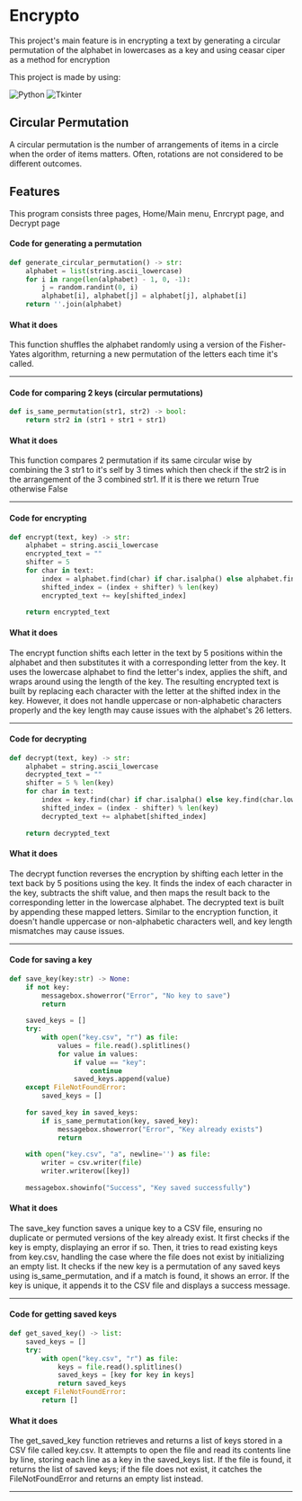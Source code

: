 # Encrypto
This project's main feature is in encrypting a text by generating a circular permutation of the alphabet in lowercases as a key and using ceasar ciper as a method for encryption

This project is made by using:

![Python](https://img.shields.io/badge/python-3670A0?style=flat&logo=python&logoColor=ffdd54)
 ![Tkinter](https://img.shields.io/badge/Tkinter-%2300BFFF.svg?style=flat&logo=Python&logoColor=white)

## Circular Permutation

A circular permutation is the number of arrangements of items in a circle when the order of items matters. Often, rotations are not considered to be different outcomes. 

## Features

This program consists three pages, Home/Main menu, Enrcrypt page, and Decrypt page

#### Code for generating a permutation
~~~python
def generate_circular_permutation() -> str:
    alphabet = list(string.ascii_lowercase)
    for i in range(len(alphabet) - 1, 0, -1):
        j = random.randint(0, i)
        alphabet[i], alphabet[j] = alphabet[j], alphabet[i]
    return ''.join(alphabet)
~~~

#### What it does
This function shuffles the alphabet randomly using a version of the Fisher-Yates algorithm, returning a new permutation of the letters each time it's called.

---

#### Code for comparing 2 keys (circular permutations)
~~~python
def is_same_permutation(str1, str2) -> bool:
    return str2 in (str1 + str1 + str1)
~~~

#### What it does
This function compares 2 permutation if its same circular wise by combining the 3 str1 to it's self by 3 times which then check if the str2 is in the arrangement of the 3 combined str1. If it is there we return True otherwise False

---

#### Code for encrypting
~~~ python
def encrypt(text, key) -> str:
    alphabet = string.ascii_lowercase
    encrypted_text = ""
    shifter = 5
    for char in text:
        index = alphabet.find(char) if char.isalpha() else alphabet.find(char.lower())
        shifted_index = (index + shifter) % len(key)
        encrypted_text += key[shifted_index]
        
    return encrypted_text
~~~

#### What it does
The encrypt function shifts each letter in the text by 5 positions within the alphabet and then substitutes it with a corresponding letter from the key. It uses the lowercase alphabet to find the letter's index, applies the shift, and wraps around using the length of the key. The resulting encrypted text is built by replacing each character with the letter at the shifted index in the key. However, it does not handle uppercase or non-alphabetic characters properly and the key length may cause issues with the alphabet's 26 letters.

---

#### Code for decrypting
~~~python
def decrypt(text, key) -> str:
    alphabet = string.ascii_lowercase
    decrypted_text = ""
    shifter = 5 % len(key)
    for char in text:
        index = key.find(char) if char.isalpha() else key.find(char.lower())
        shifted_index = (index - shifter) % len(key)
        decrypted_text += alphabet[shifted_index]
        
    return decrypted_text
~~~
#### What it does
The decrypt function reverses the encryption by shifting each letter in the text back by 5 positions using the key. It finds the index of each character in the key, subtracts the shift value, and then maps the result back to the corresponding letter in the lowercase alphabet. The decrypted text is built by appending these mapped letters. Similar to the encryption function, it doesn't handle uppercase or non-alphabetic characters well, and key length mismatches may cause issues.

---

#### Code for saving a key
~~~python
def save_key(key:str) -> None:
    if not key:
        messagebox.showerror("Error", "No key to save")
        return
    
    saved_keys = []
    try:
        with open("key.csv", "r") as file:
            values = file.read().splitlines()
            for value in values:
                if value == "key":
                    continue
                saved_keys.append(value)
    except FileNotFoundError:
        saved_keys = []
    
    for saved_key in saved_keys:
        if is_same_permutation(key, saved_key):
            messagebox.showerror("Error", "Key already exists")
            return
    
    with open("key.csv", "a", newline='') as file:
        writer = csv.writer(file)
        writer.writerow([key])        
    
    messagebox.showinfo("Success", "Key saved successfully")
~~~

#### What it does
The save_key function saves a unique key to a CSV file, ensuring no duplicate or permuted versions of the key already exist. It first checks if the key is empty, displaying an error if so. Then, it tries to read existing keys from key.csv, handling the case where the file does not exist by initializing an empty list. It checks if the new key is a permutation of any saved keys using is_same_permutation, and if a match is found, it shows an error. If the key is unique, it appends it to the CSV file and displays a success message.

---

#### Code for getting saved keys
~~~python
def get_saved_key() -> list:
    saved_keys = []
    try:
        with open("key.csv", "r") as file:
            keys = file.read().splitlines()
            saved_keys = [key for key in keys]
            return saved_keys
    except FileNotFoundError:
        return []
~~~

#### What it does
The get_saved_key function retrieves and returns a list of keys stored in a CSV file called key.csv. It attempts to open the file and read its contents line by line, storing each line as a key in the saved_keys list. If the file is found, it returns the list of saved keys; if the file does not exist, it catches the FileNotFoundError and returns an empty list instead.

---